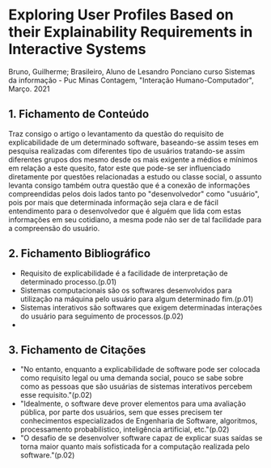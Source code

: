 # Exploring User Profiles Based on their Explainability Requirements in Interactive Systems

Bruno, Guilherme; Brasileiro, Aluno de Lesandro Ponciano curso Sistemas da informação - Puc Minas Contagem, "Interação Humano-Computador", Março. 2021

## 1. Fichamento de Conteúdo
Traz consigo o artigo o levantamento da questão do requisito de explicabilidade de um determinado software, baseando-se assim teses em pesquisa realizadas com diferentes tipo de usuários tratando-se assim diferentes grupos dos mesmo desde os mais exigente a médios e mínimos em relação a este quesito, fator este que pode-se ser influenciado diretamente 
por questões relacionadas a estudo ou classe social, o assunto levanta consigo também outra questão que é a conexão de informações compreendidas pelos dois lados tanto po "desenvolvedor" como "usuário", pois por mais que determinada informação seja clara e de fácil entendimento para o desenvolvedor que é alguém que lida com estas informações em seu cotidiano, a mesma pode não ser de tal facilidade para a compreensão do usuário.

## 2. Fichamento Bibliográfico

* Requisito de explicabilidade é a facilidade de interpretação de determinado processo.(p.01)
* Sistemas computacionais são os softwares desenvolvidos para utilização na máquina pelo usuário para algum determinado fim.(p.01)
* Sistemas interativos são softwares que exigem determinadas interações do usuário para seguimento de processos.(p.02)
* 

## 3. Fichamento de Citações
* "No entanto, enquanto a explicabilidade de software pode
ser colocada como requisito legal ou uma demanda social,
pouco se sabe sobre como as pessoas que são usuárias de
sistemas interativos percebem esse requisito."(p.02)
* "Idealmente, o software deve prover elementos para uma avaliação
pública, por parte dos usuários, sem que esses precisem ter
conhecimentos especializados de Engenharia de Software,
algoritmos, processamento probabilístico, inteligência artificial, etc."(p.02)
* "O desafio de se desenvolver software capaz de explicar suas
saídas se torna maior quanto mais sofisticada for a computação realizada pelo software."(p.02)
